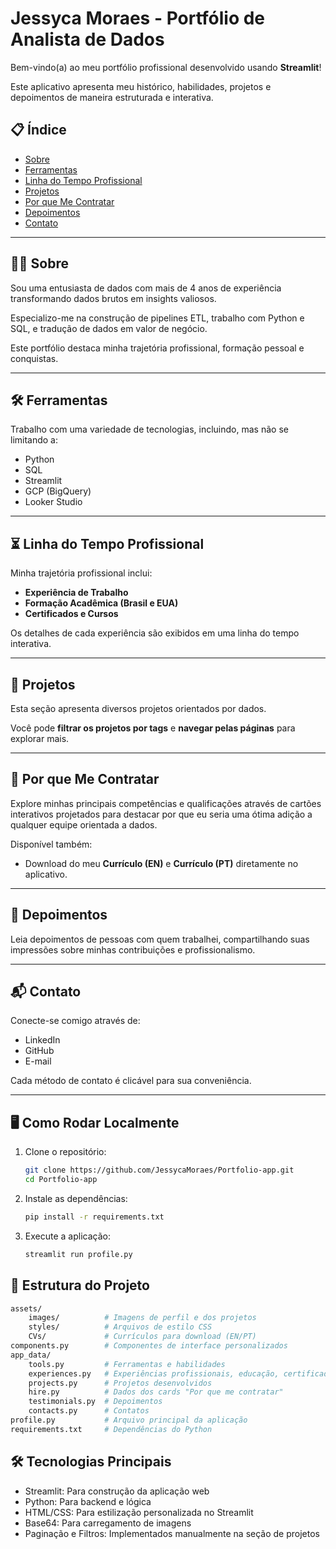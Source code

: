 # Jessyca Moraes - Portfólio de Analista de Dados

Bem-vindo(a) ao meu portfólio profissional desenvolvido usando **Streamlit**!

Este aplicativo apresenta meu histórico, habilidades, projetos e depoimentos de maneira estruturada e interativa.

## 📋 Índice
- [Sobre](https://portfolio-app-jessyca-moraes.streamlit.app/~/+/?#b05cae33)
- [Ferramentas](https://portfolio-app-jessyca-moraes.streamlit.app/~/+/?#8eb6cf46)
- [Linha do Tempo Profissional](https://portfolio-app-jessyca-moraes.streamlit.app/~/+/?#6cc527e9)
- [Projetos](https://portfolio-app-jessyca-moraes.streamlit.app/~/+/?#91d9067a)
- [Por que Me Contratar](https://portfolio-app-jessyca-moraes.streamlit.app/~/+/?#3e7f1dcf)
- [Depoimentos](https://portfolio-app-jessyca-moraes.streamlit.app/~/+/?#4fa4b0f1)
- [Contato](https://portfolio-app-jessyca-moraes.streamlit.app/~/+/?#c7e0b39f)

---

## 👩‍💻 Sobre

Sou uma entusiasta de dados com mais de 4 anos de experiência transformando dados brutos em insights valiosos.

Especializo-me na construção de pipelines ETL, trabalho com Python e SQL, e tradução de dados em valor de negócio.

Este portfólio destaca minha trajetória profissional, formação pessoal e conquistas.

---

## 🛠️ Ferramentas

Trabalho com uma variedade de tecnologias, incluindo, mas não se limitando a:

- Python
- SQL
- Streamlit
- GCP (BigQuery)
- Looker Studio

---

## ⏳ Linha do Tempo Profissional

Minha trajetória profissional inclui:

- **Experiência de Trabalho**
- **Formação Acadêmica (Brasil e EUA)**
- **Certificados e Cursos**

Os detalhes de cada experiência são exibidos em uma linha do tempo interativa.

---

## 📂 Projetos

Esta seção apresenta diversos projetos orientados por dados.

Você pode **filtrar os projetos por tags** e **navegar pelas páginas** para explorar mais.

---

## 💼 Por que Me Contratar

Explore minhas principais competências e qualificações através de cartões interativos projetados para destacar por que eu seria uma ótima adição a qualquer equipe orientada a dados.

Disponível também:
- Download do meu **Currículo (EN)** e **Currículo (PT)** diretamente no aplicativo.

---

## 💬 Depoimentos

Leia depoimentos de pessoas com quem trabalhei, compartilhando suas impressões sobre minhas contribuições e profissionalismo.

---

## 📬 Contato

Conecte-se comigo através de:

- LinkedIn
- GitHub
- E-mail

Cada método de contato é clicável para sua conveniência.

---

## 🖥️ Como Rodar Localmente

1. Clone o repositório:
   ```bash
   git clone https://github.com/JessycaMoraes/Portfolio-app.git
   cd Portfolio-app
   ```

2. Instale as dependências:
   ```bash
   pip install -r requirements.txt
   ```

3. Execute a aplicação:
   ```bash
   streamlit run profile.py
   ```

## 📂 Estrutura do Projeto
```bash
assets/
    images/          # Imagens de perfil e dos projetos
    styles/          # Arquivos de estilo CSS
    CVs/             # Currículos para download (EN/PT)
components.py        # Componentes de interface personalizados
app_data/
    tools.py         # Ferramentas e habilidades
    experiences.py   # Experiências profissionais, educação, certificados
    projects.py      # Projetos desenvolvidos
    hire.py          # Dados dos cards "Por que me contratar"
    testimonials.py  # Depoimentos
    contacts.py      # Contatos
profile.py           # Arquivo principal da aplicação
requirements.txt     # Dependências do Python
```

## 🛠️  Tecnologias Principais
- Streamlit: Para construção da aplicação web
- Python: Para backend e lógica
- HTML/CSS: Para estilização personalizada no Streamlit
- Base64: Para carregamento de imagens
- Paginação e Filtros: Implementados manualmente na seção de projetos
